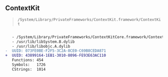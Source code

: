 ## ContextKit

> `/System/Library/PrivateFrameworks/ContextKit.framework/ContextKit`

```diff

   - /System/Library/PrivateFrameworks/ContextKitCore.framework/ContextKitCore
   - /usr/lib/libSystem.B.dylib
   - /usr/lib/libobjc.A.dylib
-  UUID: 073FE0BE-F2F5-3C2A-8CE0-C69B8CEDA871
+  UUID: 43899164-1EB1-3010-8096-FE93E63AC110
   Functions: 454
   Symbols:   1726
   CStrings:  1014

```
